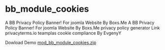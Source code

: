 # bb_module_cookies
A BB Privacy Policy Banner! For joomla Website By Boxs.Me
A BB Privacy Policy Banner! For joomla Website By Boxs.Me
privacy policy generator Link  privacyterms.io 
teamplas cookie compliance By EvgenyY

Dowload Demo [mod_bb_module_cookies.zip](https://github.com/boxsanook/mod_bb_module_cookies/files/8831953/mod_bb_module_cookies.zip)
